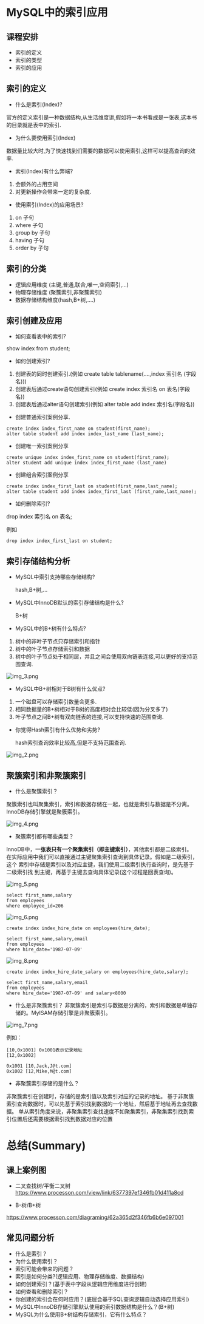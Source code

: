 # MySQL中的索引应用

## 课程安排

* 索引的定义
* 索引的类型
* 索引的应用

## 索引的定义

* 什么是索引(Index)?

官方的定义索引是一种数据结构,从生活维度讲,假如将一本书看成是一张表,这本书的目录就是表中的索引.

* 为什么要使用索引(Index)

数据量比较大时,为了快速找到们需要的数据可以使用索引,这样可以提高查询的效率.

* 索引(Index)有什么弊端?

1. 会额外的占用空间
2. 对更新操作会带来一定的复杂度.

* 使用索引(Index)的应用场景?

1. on 子句 
2. where 子句
3. group by 子句
4. having 子句
6. order by 子句

## 索引的分类

* 逻辑应用维度 (主键,普通,联合,唯一,空间索引,...)
* 物理存储维度 (聚簇索引,非聚簇索引)
* 数据存储结构维度(hash,B+树,....)

## 索引创建及应用

* 如何查看表中的索引?

show index from student;

* 如何创建索引?

1. 创建表的同时创建索引.(例如 create table tablename(....,index 索引名 (字段名)))
2. 创建表后通过create语句创建索引(例如 create index 索引名 on 表名(字段名))
3. 创建表后通过alter语句创建索引(例如 alter table add index 索引名(字段名))

* 创建普通索引案例分享.

```
create index index_first_name on student(first_name);
alter table student add index index_last_name (last_name);
```

* 创建唯一索引案例分享

```
create unique index index_first_name on student(first_name);
alter student add unique index index_first_name (last_name)
```

* 创建组合索引案例分享

```
create index index_first_last on student(first_name,last_name);
alter table student add index index_first_last (first_name,last_name);
```
* 如何删除索引?

drop index 索引名 on 表名;

例如

```
drop index index_first_last on student;
```

## 索引存储结构分析

* MySQL中索引支持哪些存储结构?

  hash,B+树,...

* MySQL中InnoDB默认的索引存储结构是什么?
  
  B+树

* MySQL中的B+树有什么特点?

1. 树中的非叶子节点只存储索引和指针
2. 树中的叶子节点存储索引和数据
3. 树中的叶子节点处于相同层，并且之间会使用双向链表连接,可以更好的支持范围查询.

![img_3.png](img_3.png)

* MySQL中B+树相对于B树有什么优点?

1. 一个磁盘可以存储索引数量会更多.
2. 相同数据量的B+树相对于B树的高度相对会比较低(因为分叉多了)
3. 叶子节点之间B+树有双向链表的连接,可以支持快速的范围查询.

* 你觉得Hash索引有什么优势和劣势?

  hash索引查询效率比较高,但是不支持范围查询.
  
![img_2.png](img_2.png)

## 聚簇索引和非聚簇索引

* 什么是聚簇索引？

聚簇索引也叫聚集索引，索引和数据存储在一起，也就是索引与数据是不分离。
InnoDB存储引擎就是聚簇索引。

![img_4.png](img_4.png)

* 聚簇索引都有哪些类型？

InnoDB中，**一张表只有一个聚集索引（即主键索引）**，其他索引都是二级索引。
在实际应用中我们可以直接通过主键聚集索引查询到具体记录。假如是二级索引，这个
索引中存储是索引以及对应主键，我们使用二级索引执行查询时，是先基于二级索引找
到主键，再基于主键去查询具体记录(这个过程是回表查询)。

![img_5.png](img_5.png)

```
select first_name,salary
from employees
where employee_id=206
```

![img_6.png](img_6.png)

```
create index index_hire_date on employees(hire_date);

select first_name,salary,email
from employees
where hire_date='1987-07-09'

```


![img_8.png](img_8.png)

```
create index index_hire_date_salary on employees(hire_date,salary);

select first_name,salary,email
from employees
where hire_date='1987-07-09' and salary<8000

```


* 什么是非聚簇索引？
非聚簇索引是索引与数据是分离的，索引和数据是单独存储的。MyISAM存储引擎是非聚簇索引。
  
![img_7.png](img_7.png)

例如：

```
[10,0x1001] 0x1001表示记录地址
[12,0x1002]

0x1001 [10,Jack,J@t.com]
0x1002 [12,Mike,M@t.com]
```

* 非聚簇索引存储的是什么？

非聚簇索引在创建时，存储的是索引值以及索引对应的记录的地址。
基于非聚簇索引查询数据时，可以先基于索引找到数据的一个地址，然后基于地址再去查找数据。
单从索引角度来说，非聚集索引查找速度不如聚集索引，非聚集索引找到索引位置后还需要根据索引找到数据对应的位置
  
# 总结(Summary)

## 课上案例图
* 二叉查找树/平衡二叉树
https://www.processon.com/view/link/6377397ef346fb01d411a8cd

* B-树/B+树

https://www.processon.com/diagraming/62a365d2f346fb6b6e097001

## 常见问题分析

* 什么是索引？
* 为什么使用索引？
* 索引可能会带来的问题？
* 索引是如何分类?(逻辑应用、物理存储维度、数据结构)
* 如何创建索引？(基于表中字段从逻辑应用维度进行创建)
* 如何查看和删除索引？
* 你创建的索引会在何时应用？(底层会基于SQL查询逻辑自动选择应用索引)
* MySQL中InnoDB存储引擎默认使用的索引数据结构是什么？(B+树)
* MySQL为什么使用B+树结构存储索引，它有什么特点？





























